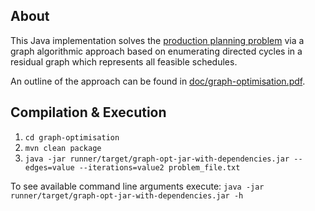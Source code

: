 About
-----
This Java implementation solves the [production planning problem](../problem_description.pdf) via a graph algorithmic approach based on enumerating directed cycles in a residual graph which represents all feasible schedules.

An outline of the approach can be found in [doc/graph-optimisation.pdf](doc/graph-optimisation.pdf).

Compilation & Execution
-----------------------

1. `cd graph-optimisation`
2. `mvn clean package`
3. `java -jar runner/target/graph-opt-jar-with-dependencies.jar --edges=value --iterations=value2 problem_file.txt`

To see available command line arguments execute: `java -jar runner/target/graph-opt-jar-with-dependencies.jar -h`


